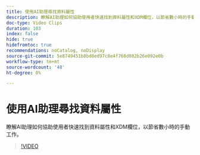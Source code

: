 ```yaml
---
title: 使用AI助理尋找資料屬性
description: 瞭解AI助理如何協助使用者快速找到資料屬性和XDM欄位，以節省數小時的手動工作。
doc-type: Video Clips
duration: 103
index: false
hide: true
hidefromtoc: true
recommendations: noCatalog, noDisplay
source-git-commit: 5e8749451b8bd8ed97c8e4f768d082b26e092e0b
workflow-type: tm+mt
source-wordcount: '48'
ht-degree: 0%

---
```


# 使用AI助理尋找資料屬性

瞭解AI助理如何協助使用者快速找到資料屬性和XDM欄位，以節省數小時的手動工作。

<!--  -->
>[!VIDEO](https://video.tv.adobe.com/v/3459308?learn=on&enablevpops=true)
